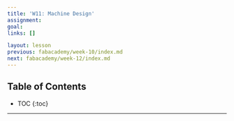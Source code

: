 ```yaml
---
title: 'W11: Machine Design'
assignment:
goal:
links: []

layout: lesson
previous: fabacademy/week-10/index.md
next: fabacademy/week-12/index.md
---
```


## Table of Contents

* TOC
{:toc}

---
